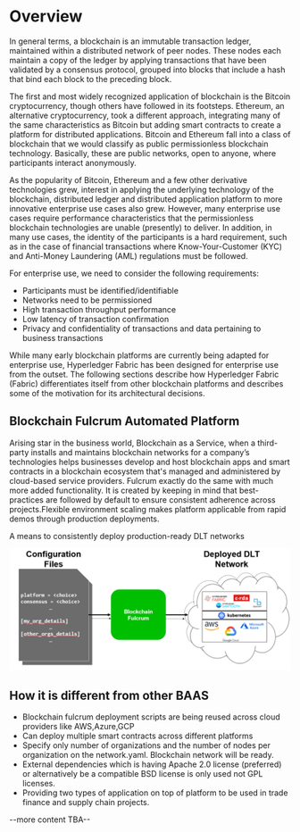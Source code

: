 # **Overview**

In general terms, a blockchain is an immutable transaction ledger, maintained within a distributed network of peer nodes. These nodes each maintain a copy of the ledger by applying transactions that have been validated by a consensus protocol, grouped into blocks that include a hash that bind each block to the preceding block.

The first and most widely recognized application of blockchain is the Bitcoin cryptocurrency, though others have followed in its footsteps. Ethereum, an alternative cryptocurrency, took a different approach, integrating many of the same characteristics as Bitcoin but adding smart contracts to create a platform for distributed applications. Bitcoin and Ethereum fall into a class of blockchain that we would classify as public permissionless blockchain technology. Basically, these are public networks, open to anyone, where participants interact anonymously.

As the popularity of Bitcoin, Ethereum and a few other derivative technologies grew, interest in applying the underlying technology of the blockchain, distributed ledger and distributed application platform to more innovative enterprise use cases also grew. However, many enterprise use cases require performance characteristics that the permissionless blockchain technologies are unable (presently) to deliver. In addition, in many use cases, the identity of the participants is a hard requirement, such as in the case of financial transactions where Know-Your-Customer (KYC) and Anti-Money Laundering (AML) regulations must be followed.

For enterprise use, we need to consider the following requirements:
- Participants must be identified/identifiable
- Networks need to be permissioned
- High transaction throughput performance
- Low latency of transaction confirmation
- Privacy and confidentiality of transactions and data pertaining to business transactions

While many early blockchain platforms are currently being adapted for enterprise use, Hyperledger Fabric has been designed for enterprise use from the outset. The following sections describe how Hyperledger Fabric (Fabric) differentiates itself from other blockchain platforms and describes some of the motivation for its architectural decisions.

## **Blockchain Fulcrum Automated Platform**
Arising star in the business world, Blockchain as a Service, when a third-party installs and maintains blockchain networks for a company’s technologies helps businesses develop and host blockchain apps and smart contracts in a blockchain ecosystem that's managed and administered by cloud-based service providers. Fulcrum exactly do the same with much more added functionality. It is created by keeping in mind that  best-practices are followed by default to ensure consistent adherence across projects.Flexible environment scaling makes platform applicable from rapid demos through production deployments.

A means to consistently deploy production-ready DLT networks

![](imagefulcrum.PNG)

## **How it is different from other BAAS**
- Blockchain fulcrum deployment scripts are being reused across cloud providers like AWS,Azure,GCP
- Can deploy multiple smart contracts across different platforms
- Specify only number of organizations and the number of nodes per organization on the network.yaml. Blockchain network will be ready.
- External dependencies which is having Apache 2.0 license (preferred) or alternatively be a compatible BSD license is only used not GPL licenses.
- Providing two types of application on top of platform to be used in trade finance and supply chain projects.

--more content TBA--